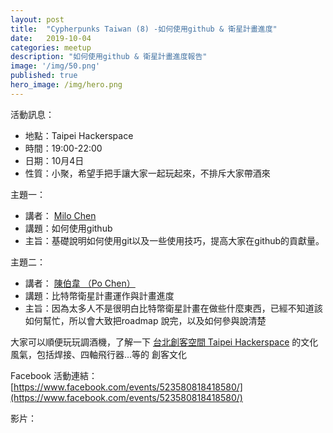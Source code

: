 ```yaml
---
layout: post
title:  "Cypherpunks Taiwan (8) -如何使用github & 衛星計畫進度"
date:   2019-10-04
categories: meetup
description: "如何使用github & 衛星計畫進度報告"
image: '/img/50.png'
published: true
hero_image: /img/hero.png
---
```


活動訊息：
* 地點：Taipei Hackerspace
* 時間：19:00-22:00
* 日期：10月4日
* 性質：小聚，希望手把手讓大家一起玩起來，不排斥大家帶酒來


主題一：
* 講者： [Milo Chen](https://www.facebook.com/milochen0418)
* 講題：如何使用github
* 主旨：基礎說明如何使用git以及一些使用技巧，提高大家在github的貢獻量。

主題二：
* 講者： [陳伯韋 （Po Chen）](https://www.facebook.com/pw.chen.bitcoiner)
* 講題：比特幣衛星計畫運作與計畫進度
* 主旨：因為太多人不是很明白比特幣衛星計畫在做些什麼東西，已經不知道該如何幫忙，所以會大致把roadmap 說完，以及如何參與說清楚

大家可以順便玩玩調酒機，了解一下 [台北創客空間 Taipei Hackerspace](https://www.facebook.com/groups/tpehack/) 的文化風氣，包括焊接、四軸飛行器...等的 創客文化 

Facebook 活動連結：[https://www.facebook.com/events/523580818418580/](https://www.facebook.com/events/523580818418580/)

影片：
